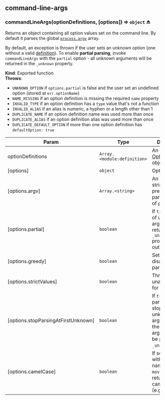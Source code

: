 <a name="module_command-line-args"></a>

## command-line-args
<a name="exp_module_command-line-args--commandLineArgs"></a>

### commandLineArgs(optionDefinitions, [options]) ⇒ <code>object</code> ⏏
Returns an object containing all option values set on the command line. By default it parses the global  [`process.argv`](https://nodejs.org/api/process.html#process_process_argv) array.

By default, an exception is thrown if the user sets an unknown option (one without a valid [definition](https://github.com/75lb/command-line-args/blob/next/doc/option-definition.md)). To enable __partial parsing__, invoke `commandLineArgs` with the `partial` option - all unknown arguments will be returned in the `_unknown` property.

**Kind**: Exported function  
**Throws**:

- `UNKNOWN_OPTION` if `options.partial` is false and the user set an undefined option (stored at `err.optionName`)
- `NAME_MISSING` if an option definition is missing the required `name` property
- `INVALID_TYPE` if an option definition has a `type` value that's not a function
- `INVALID_ALIAS` if an alias is numeric, a hyphen or a length other than 1
- `DUPLICATE_NAME` if an option definition name was used more than once
- `DUPLICATE_ALIAS` if an option definition alias was used more than once
- `DUPLICATE_DEFAULT_OPTION` if more than one option definition has `defaultOption: true`


| Param | Type | Description |
| --- | --- | --- |
| optionDefinitions | <code>Array.&lt;module:definition&gt;</code> | An array of [OptionDefinition](https://github.com/75lb/command-line-args/blob/next/doc/option-definition.md) objects |
| [options] | <code>object</code> | Options. |
| [options.argv] | <code>Array.&lt;string&gt;</code> | An array of strings which, if present will be parsed instead  of `process.argv`. |
| [options.partial] | <code>boolean</code> | If `true`, an array of unknown arguments is returned in the `_unknown` property of the output. |
| [options.greedy] | <code>boolean</code> | Set to false to disable greedy parsing. |
| [options.strictValues] | <code>boolean</code> | Throw on unaccounted-for values. |
| [options.stopParsingAtFirstUnknown] | <code>boolean</code> | If `true`, the parsing will stop at the first unknown argument and the remaining arguments will be put in `_unknown`. |
| [options.camelCase] | <code>boolean</code> | If set, options with hypenated names (e.g. `move-to`) will be returned in camel-case (e.g. `moveTo`). |

